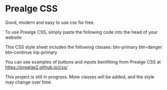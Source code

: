 # Prealge CSS
Good, modern and easy to use css for free.

To use Prealge CSS, simply paste the following code into the head of your website:
<link rel='stylesheet' href='https://prealge2.github.io/css/style.css' crossorigin='anonymous'>

This CSS style sheet includes the following classes:
      btn-primary
      btn-danger
      btn-continue
      inp-primary
    
 You can see examples of buttons and inputs benifitiing from Prealge CSS at https://prealge2.github.io/css/
 
 This project is still in progress. More classes will be added, and the style may change over time.
